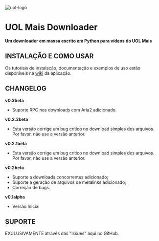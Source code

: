 ![uol-logo](http://i.imgur.com/5cZufN6.jpg)

# UOL Mais Downloader
**Um downloader em massa escrito em Python para vídeos do UOL Mais**

## INSTALAÇÃO E COMO USAR

Os tutoriais de instalação, documentação e exemplos de uso estão disponíveis na [wiki](https://github.com/alexandreteles/uolmaisdownloader/wiki) da aplicação.

## CHANGELOG

**v0.3beta**

* Suporte RPC nos downloads com Aria2 adicionado.

**v0.2.2beta**

* Esta versão corrige um bug crítico no download simples dos arquivos. Por favor, não use a versão anterior.


**v0.2.1beta**

* Esta versão corrige um bug crítico no download simples dos arquivos. Por favor, não use a versão anterior.


**v0.2beta**

* Suporte a downloads concorrentes adicionado;
* Suporte a geração de arquivos de metalinks adicionado;
* Correção de bugs.

**v0.1alpha**

* Versão Inicial


## SUPORTE

EXCLUSIVAMENTE através das "Issues" aqui no GitHub.
